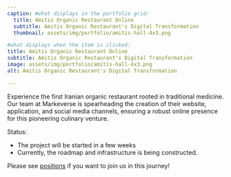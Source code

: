 ```yaml
---
caption: #what displays in the portfolio grid:
  title: Amitis Organic Restaurant Online
  subtitle: Amitis Organic Restaurant's Digital Transformation
  thumbnail: assets/img/portfolio/amitis-hall-4x3.png

#what displays when the item is clicked:
title: Amitis Organic Restaurant Online
subtitle: Amitis Organic Restaurant's Digital Transformation
image: assets/img/portfolio/amitis-hall-4x3.png
alt: Amitis Organic Restaurant's Digital Transformation

---
```


Experience the first Iranian organic restaurant rooted in traditional medicine. Our team at Markeverse is spearheading the creation of their website, application, and social media channels, ensuring a robust online presence for this pioneering culinary venture.

Status:
- The project will be started in a few weeks
- Currently, the roadmap and infrastructure is being constructed.

Please see [positions](/careers) if you want to join us in this journey!
